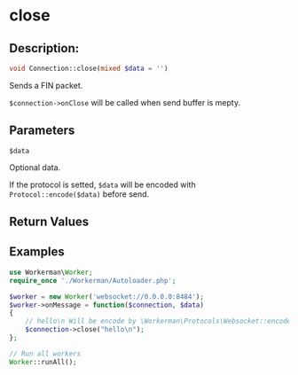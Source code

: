 # close
## Description:
```php
void Connection::close(mixed $data = '')
```

Sends a FIN packet.

```$connection->onClose``` will be called when send buffer is mepty.

## Parameters

``` $data ```

Optional data.

If the protocol is setted, ```$data``` will be encoded with ```Protocol::encode($data)``` before send.

## Return Values


## Examples

```php
use Workerman\Worker;
require_once './Workerman/Autoloader.php';

$worker = new Worker('websocket://0.0.0.0:8484');
$worker->onMessage = function($connection, $data)
{
    // hello\n Will be encode by \Workerman\Protocols\Websocket::encode before to be sent
    $connection->close("hello\n");
};

// Run all workers
Worker::runAll();
```
